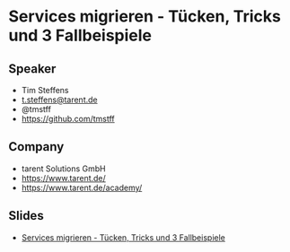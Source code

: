 # Services migrieren - Tücken, Tricks und 3 Fallbeispiele

## Speaker

* Tim Steffens
* t.steffens@tarent.de
* @tmstff
* https://github.com/tmstff

## Company

* tarent Solutions GmbH
* https://www.tarent.de/
* https://www.tarent.de/academy/

## Slides

* [Services migrieren - Tücken, Tricks und 3 Fallbeispiele](2019-09_BedCon_-_Services_migrieren_-_DE.pdf)
